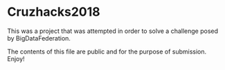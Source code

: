 # Cruzhacks2018
This was a project that was attempted in order to solve a challenge posed by BigDataFederation.

The contents of this file are public and for the purpose of submission.
Enjoy!
